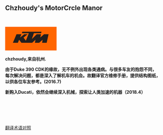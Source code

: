 ## Chzhoudy's MotorCrcle Manor

<br>

![Duke390维修手册CN ](amWiki/images/logo.png "公爵390维修手册CN")  

 **chzhoudy,来自杭州.**  
 
 **由于Duke 390 CDK的缘故，无不例外出现各类通病。与很多车友的抱怨不同，每次解决问题，都是深入了解机车的机会。故翻译官方维修手册，提供结构图纸，以供各位车友参考。(2016.7)**
 
 **新购入Ducati，依然会继续深入机械，探索让人类加速的机器（2018.4）**

<br>
<br>
<br>
<br>

[翻译术语对照](?file=3-电喷摩托车知识库/01-翻译术语备注 "翻译术语对照")
